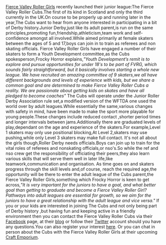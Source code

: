 <html><body><a href="http://www.fvrg.co.uk/">Fierce Valley Roller Girls</a> recently launched their junior league:The Fierce Valley Roller Cubs.The first of its kind in Scotland and only the third currently in the UK.On course to be properly up and running later in the year,The Cubs want to hear from anyone interested in participating in a bit of Derby history.Junior Derby,just like its adult parent,is run on the same principles,promoting fun,friendship,athleticism,team work and self-confidence amongst all involved.While aimed primarily at female skaters between the ages of 5 and 17,boys can join in to train as referees and non skating officials.
Fierce Valley Roller Girls have engaged a number of their skaters to form a Youth Development committee,as the Cubs spokesperson,Frocky Horror explains,<em>"Youth Development’s remit is to explore and pursue opportunities for under 18's to be part of FVRG, which sounds fairly straightforward, but it basically involves starting a whole new league. We have recruited an amazing committee of 9 skaters,we all have different backgrounds and levels of experience with kids, but we share a common goal and are determined to make Fierce Valley Roller Cubs a reality. We are passionate about getting kids on skates and have all pledged to become coaches"</em> 
The Cubs will operate under the Junior Roller Derby Association rule set,a modified version of the WFTDA one used the world over by adult leagues.While essentially the same,various changes with safety in mind, have been made to make the sport more playable for young people.These changes include reduced contact ,shorter period times and longer intervals between jams.Additionally there are graduated levels of play,dependant on the age and experience of the skaters.For example,Level 1 skaters may only use positional blocking,At Level 2,skaters may use pushing,while only Level 3 skaters may make full contact.
It's not all about the girls though,Roller Derby needs officials.Boys can join up to train for the vital roles of referees and nonskating officials,or nso's.So while the ref and nso crew get the responsibility of officiating their peers,they also learn various skills that will serve them well in later life,like teamwork,communication and organisation.
As time goes on and skaters progress through the skill levels and,of course, reach the required age,the opportunity will be there to enter the adult league of the Cubs parent,the Fierce Valley Roller Girls,something which Frocky Horror is keen to get across,<em>"It is very important for the juniors to have a goal, and what better goal than getting to graduate and become a Fierce Valley Roller Girl? Pathways into adult leagues are essential for growth, so we aim for the juniors to have a great relationship with the adult league and vice versa."</em>
If you or your kids are interested in joining The Cubs and not only being part of Derby history ,but having fun and keeping active in a friendly environment then you can contact the Fierce Valley Roller Cubs via their <a href="http://www.facebook.com/pages/Fierce-Valley-Roller-Cubs/243017122450097">Facebook</a> page, at their <a href="http://fiercevalleyrollercubs.blogspot.co.uk/">blog</a> or follow their <a href="https://twitter.com/#!/FierceValleyCub">Twitter</a> account should you have any questions.You can also register your interest <a href="https://docs.google.com/spreadsheet/viewform?formkey=dGZ4MmhhUlp2UjE4Y3VLaHliRW1ndnc6MQ">here</a>.
Or you can chat in person about the Cubs with the Fierce Valley Roller Girls at their upcoming <a href="http://www.scottishrollerderbyblog.com/posts/2012/04/06/fvrg-presents-the-craft-emporium/">Craft Emporium</a>.</body></html>
